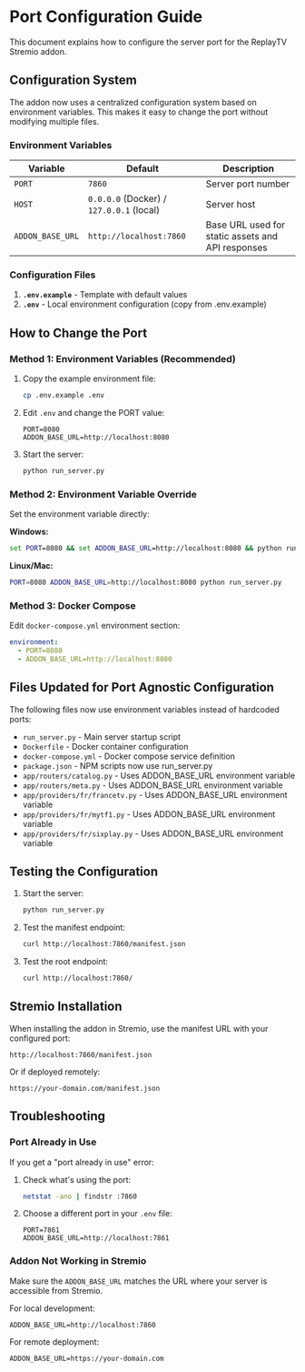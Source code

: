 # Port Configuration Guide

This document explains how to configure the server port for the ReplayTV Stremio addon.

## Configuration System

The addon now uses a centralized configuration system based on environment variables. This makes it easy to change the port without modifying multiple files.

### Environment Variables

| Variable | Default | Description |
|----------|---------|-------------|
| `PORT` | `7860` | Server port number |
| `HOST` | `0.0.0.0` (Docker) / `127.0.0.1` (local) | Server host |
| `ADDON_BASE_URL` | `http://localhost:7860` | Base URL used for static assets and API responses |

### Configuration Files

1. **`.env.example`** - Template with default values
2. **`.env`** - Local environment configuration (copy from .env.example)

## How to Change the Port

### Method 1: Environment Variables (Recommended)

1. Copy the example environment file:
   ```bash
   cp .env.example .env
   ```

2. Edit `.env` and change the PORT value:
   ```
   PORT=8080
   ADDON_BASE_URL=http://localhost:8080
   ```

3. Start the server:
   ```bash
   python run_server.py
   ```

### Method 2: Environment Variable Override

Set the environment variable directly:

**Windows:**
```cmd
set PORT=8080 && set ADDON_BASE_URL=http://localhost:8080 && python run_server.py
```

**Linux/Mac:**
```bash
PORT=8080 ADDON_BASE_URL=http://localhost:8080 python run_server.py
```

### Method 3: Docker Compose

Edit `docker-compose.yml` environment section:
```yaml
environment:
  - PORT=8080
  - ADDON_BASE_URL=http://localhost:8080
```

## Files Updated for Port Agnostic Configuration

The following files now use environment variables instead of hardcoded ports:

- `run_server.py` - Main server startup script
- `Dockerfile` - Docker container configuration
- `docker-compose.yml` - Docker compose service definition
- `package.json` - NPM scripts now use run_server.py
- `app/routers/catalog.py` - Uses ADDON_BASE_URL environment variable
- `app/routers/meta.py` - Uses ADDON_BASE_URL environment variable
- `app/providers/fr/francetv.py` - Uses ADDON_BASE_URL environment variable
- `app/providers/fr/mytf1.py` - Uses ADDON_BASE_URL environment variable
- `app/providers/fr/sixplay.py` - Uses ADDON_BASE_URL environment variable

## Testing the Configuration

1. Start the server:
   ```bash
   python run_server.py
   ```

2. Test the manifest endpoint:
   ```bash
   curl http://localhost:7860/manifest.json
   ```

3. Test the root endpoint:
   ```bash
   curl http://localhost:7860/
   ```

## Stremio Installation

When installing the addon in Stremio, use the manifest URL with your configured port:

```
http://localhost:7860/manifest.json
```

Or if deployed remotely:
```
https://your-domain.com/manifest.json
```

## Troubleshooting

### Port Already in Use
If you get a "port already in use" error:

1. Check what's using the port:
   ```bash
   netstat -ano | findstr :7860
   ```

2. Choose a different port in your `.env` file:
   ```
   PORT=7861
   ADDON_BASE_URL=http://localhost:7861
   ```

### Addon Not Working in Stremio
Make sure the `ADDON_BASE_URL` matches the URL where your server is accessible from Stremio.

For local development:
```
ADDON_BASE_URL=http://localhost:7860
```

For remote deployment:
```
ADDON_BASE_URL=https://your-domain.com
```
